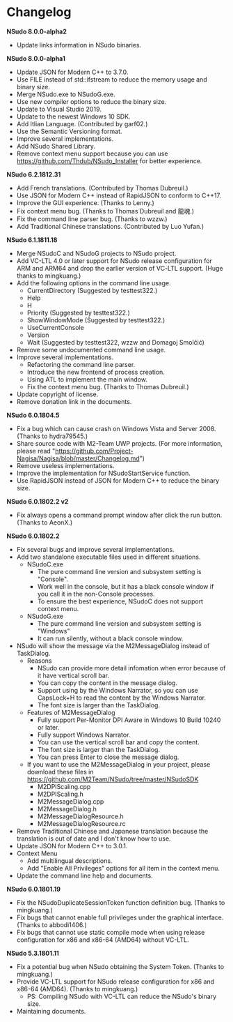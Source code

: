 ﻿# Changelog

**NSudo 8.0.0-alpha2**

- Update links information in NSudo binaries.

**NSudo 8.0.0-alpha1**

- Update JSON for Modern C++ to 3.7.0.
- Use FILE instead of std::ifstream to reduce the memory usage and binary size.
- Merge NSudo.exe to NSudoG.exe.
- Use new compiler options to reduce the binary size.
- Update to Visual Studio 2019.
- Update to the newest Windows 10 SDK.
- Add Itlian Language. (Contributed by garf02.)
- Use the Semantic Versioning format.
- Improve several implementations.
- Add NSudo Shared Library.
- Remove context menu support because you can use 
  https://github.com/Thdub/NSudo_Installer for better experience.

**NSudo 6.2.1812.31**

- Add French translations. (Contributed by Thomas Dubreuil.)
- Use JSON for Modern C++ instead of RapidJSON to conform to C++17.
- Improve the GUI experience. (Thanks to Lenny.)
- Fix context menu bug. (Thanks to Thomas Dubreuil and 龍魂.)
- Fix the command line parser bug. (Thanks to wzzw.)
- Add Traditional Chinese translations. (Contributed by Luo Yufan.)

**NSudo 6.1.1811.18**

- Merge NSudoC and NSudoG projects to NSudo project.
- Add VC-LTL 4.0 or later support for NSudo release configuration for ARM and
  ARM64 and drop the earlier version of VC-LTL support. (Huge thanks to
  mingkuang.)
- Add the following options in the command line usage.
  - CurrentDirectory (Suggested by testtest322.)
  - Help
  - H
  - Priority (Suggested by testtest322.)
  - ShowWindowMode (Suggested by testtest322.)
  - UseCurrentConsole
  - Version
  - Wait (Suggested by testtest322, wzzw and Domagoj Smolčić)
- Remove some undocumented command line usage.
- Improve several implementations.
  - Refactoring the command line parser.
  - Introduce the new frontend of process creation.
  - Using ATL to implement the main window.
  - Fix the context menu bug. (Thanks to Thomas Dubreuil.)
- Update copyright of license.
- Remove donation link in the documents.

**NSudo 6.0.1804.5**

- Fix a bug which can cause crash on Windows Vista and Server 2008.
  (Thanks to hydra79545.)
- Share source code with M2-Team UWP projects. (For more information, please
  read "https://github.com/Project-Nagisa/Nagisa/blob/master/Changelog.md")
- Remove useless implementations.
- Improve the implementation for NSudoStartService function.
- Use RapidJSON instead of JSON for Modern C++ to reduce the binary size.

**NSudo 6.0.1802.2 v2**

- Fix always opens a command prompt window after click the run button.
  (Thanks to AeonX.)

**NSudo 6.0.1802.2**

- Fix several bugs and improve several implementations.
- Add two standalone executable files used in different situations.
  - NSudoC.exe
    - The pure command line version and subsystem setting is "Console".
    - Work well in the console, but it has a black console window if you call
      it in the non-Console processes.
    - To ensure the best experience, NSudoC does not support context menu.
  - NSudoG.exe
    - The pure command line version and subsystem setting is "Windows"
    - It can run silently, without a black console window.
- NSudo will show the message via the M2MessageDialog instead of TaskDialog.
  - Reasons
    - NSudo can provide more detail infomation when error because of it have
      vertical scroll bar.
    - You can copy the content in the message dialog.
    - Support using by the Windows Narrator, so you can use CapsLock+H to read
      the content by the Windows Narrator.
    - The font size is larger than the TaskDialog.
  - Features of M2MessageDialog
    - Fully support Per-Monitor DPI Aware in Windows 10 Build 10240 or later.
    - Fully support Windows Narrator.
    - You can use the vertical scroll bar and copy the content.
    - The font size is larger than the TaskDialog.
    - You can press Enter to close the message dialog.
  - If you want to use the M2MessageDialog in your project, please download
    these files in https://github.com/M2Team/NSudo/tree/master/NSudoSDK
    - M2DPIScaling.cpp
    - M2DPIScaling.h
    - M2MessageDialog.cpp
    - M2MessageDialog.h
    - M2MessageDialogResource.h
    - M2MessageDialogResource.rc
- Remove Traditional Chinese and Japanese translation because the translation
  is out of date and I don't know how to use.
- Update JSON for Modern C++ to 3.0.1.
- Context Menu
  - Add multilingual descriptions.
  - Add "Enable All Privileges" options for all item in the context menu.
- Update the command line help and documents.

**NSudo 6.0.1801.19**

- Fix the NSudoDuplicateSessionToken function definition bug.
  (Thanks to mingkuang.)
- Fix bugs that cannot enable full privileges under the graphical interface.
  (Thanks to abbodi1406.)
- Fix bugs that cannot use static compile mode when using release configuration
  for x86 and x86-64 (AMD64) without VC-LTL.

**NSudo 5.3.1801.11**

- Fix a potential bug when NSudo obtaining the System Token.
  (Thanks to mingkuang.)
- Provide VC-LTL support for NSudo release configuration for x86 and x86-64
  (AMD64). (Thanks to mingkuang.)
  - PS: Compiling NSudo with VC-LTL can reduce the NSudo's binary size.
- Maintaining documents.
